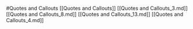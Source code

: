 #Quotes and Callouts 
 [[Quotes and Callouts]]
[[Quotes and Callouts_3.md]]
[[Quotes and Callouts_8.md]]
[[Quotes and Callouts_13.md]]
[[Quotes and Callouts_4.md]]